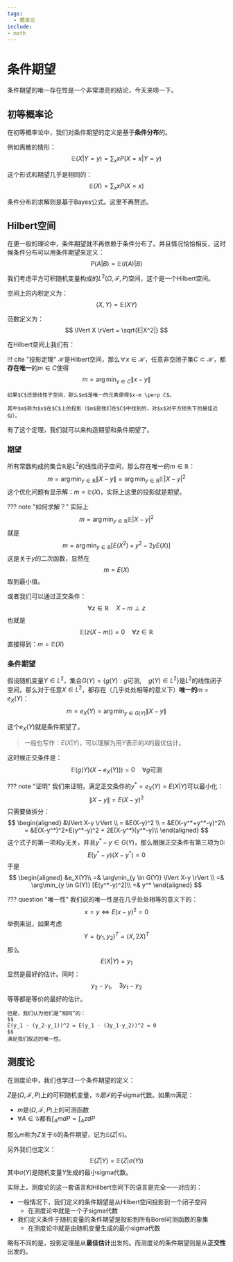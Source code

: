 ```yaml
---
tags:
  - 概率论
include:
- math
---
```


# 条件期望
条件期望的唯一存在性是一个非常漂亮的结论，今天来唠一下。
## 初等概率论
在初等概率论中，我们对条件期望的定义是基于**条件分布**的。

例如离散的情形：
$$
\mathbb{E}(X|Y=y) = \sum_x xP(X=x|Y=y)
$$

这个形式和期望几乎是相同的：
$$
\mathbb{E}(X) = \sum_x xP(X=x)
$$

条件分布的求解则是基于Bayes公式。这里不再赘述。

## Hilbert空间
在更一般的理论中，条件期望就不再依赖于条件分布了。并且情况恰恰相反，这时候条件分布可以用条件期望来定义：
$$
P(A|B) = \mathbb{E}(I(A)|B)
$$

我们考虑平方可积随机变量构成的$L^2(\Omega,\mathcal{F}, P)$空间，这个是一个Hilbert空间。

空间上的内积定义为：
$$
\langle X,Y \rangle = \mathbb{E}(XY)
$$

范数定义为：
$$
\lVert X \rVert = \sqrt{E|X^2|}
$$

在Hilbert空间上我们有：

!!! cite "投影定理"
    $\mathcal{H}$是Hilbert空间，那么$\forall x\in \mathcal{H}$，任意非空闭子集$C\subset \mathcal{H}$，都**存在唯一**的$m \in C$使得
    $$
    m = \arg\min_{y \in C} \lVert x-y \rVert
    $$

    如果$C$还是线性子空间，那么$m$是唯一的元素使得$x-m \perp C$。

    其中$m$称为$x$在$C$上的投影（$m$是我们在$C$中找到的，对$x$对平方损失下的最佳近似）。

有了这个定理，我们就可以来构造期望和条件期望了。
### 期望
所有常数构成的集合$\mathbb{R}$是$L^2$的线性闭子空间，那么存在唯一的$m\in \mathbb{R}$：
$$
m = \arg\min_{y \in \mathbb{R}} \lVert X-y \rVert = \arg\min_{y \in \mathbb{R}} \mathbb{E}|X-y|^2
$$
这个优化问题有显示解：$m = \mathbb{E}(X)$，实际上这里的投影就是期望。

??? note "如何求解？"
    实际上
    $$
    m = \arg\min_{y \in \mathbb{R}} \mathbb{E}|X-y|^2
    $$
    就是
    $$
    m = \arg\min_{y \in \mathbb{R}} [E(X^2)+y^2-2yE(X)]
    $$
    这是关于$y$的二次函数，显然在
    $$
    m = E(X)
    $$
    取到最小值。

或者我们可以通过正交条件：
$$
\forall z \in \mathbb{R}\quad X-m \perp z
$$
也就是
$$
\mathbb{E}(z(X-m))=0 \quad \forall z \in \mathbb{R}
$$
直接得到：$m=\mathbb{E}(X)$
### 条件期望
假设随机变量$Y\in L^2$，集合$G(Y) = \{ g(Y): g \text{可测} ,\quad  g(Y)\in L^2 \}$是$L^2$的线性闭子空间，那么对于任意$X\in L^2$，都存在（几乎处处相等的意义下）**唯一的**$m = e_X(Y)$：
$$
m = e_X(Y)= \arg\min_{y \in G(Y)} \lVert X-y \rVert
$$

这个$e_X(Y)$就是条件期望了。
> 一般也写作：$E(X|Y)$，可以理解为用$Y$表示的$X$的最优估计。

这时候正交条件是：
$$
\mathbb{E}(g(Y)(X-e_X(Y))) = 0 \quad \forall g \text{可测}
$$

??? note "证明"
    我们来证明，满足正交条件的$y^* = e_X(Y) = E(X|Y)$可以最小化：
    $$
    \lVert X-y \rVert = E(X-y)^2
    $$
    只需要做拆分：
    $$
    \begin{aligned}
    &\lVert X-y \rVert \\
    = &E(X-y)^2 \\
    = &E(X-y^*+y^*-y)^2\\
    = &E(X-y^*)^2+E(y^*-y)^2 + 2E(X-y^*)(y^*-y)\\
    \end{aligned}
    $$
    这个式子的第一项和$y$无关，并且$y^*-y \in G(Y)$，那么根据正交条件有第三项为0:
    $$
    E(y^*-y)(X-y^*) = 0
    $$
    于是
    $$
    \begin{aligned}
    &e_X(Y)\\
    =& \arg\min_{y \in G(Y)} \lVert X-y \rVert \\
    =& \arg\min_{y \in G(Y)} [E(y^*-y)^2]\\
    =& y^*
    \end{aligned}
    $$

??? question "唯一性"
    我们说的唯一性是在几乎处处相等的意义下的：
    $$
    x = y \iff E(x-y)^2=0
    $$
    举例来说，如果考虑
    $$
    Y = (y_1,y_2)^T = (X, 2X)^T
    $$
    那么
    $$
    E(X|Y) = y_1
    $$
    显然是最好的估计。同时：
    $$
    y_2-y_1,\quad 3y_1-y_2
    $$
    等等都是等价的最好的估计。

    但是，我们认为他们是“相同”的：
    $$
    E(y_1 - (y_2-y_1))^2 = E(y_1 - (3y_1-y_2))^2 = 0
    $$
    满足我们叙述的唯一性。

## 测度论
在测度论中，我们也学过一个条件期望的定义：

$Z$是$(\Omega,\mathcal{F}, P)$上的可积随机变量，$\mathcal{G}是\mathcal{F}$的子sigma代数。如果$m$满足：

- $m$是$(\Omega,\mathcal{F}, P)$上的可测函数
- $\forall A \in \mathcal{G}$都有$\int_A mdP = \int_A zdP$

那么$m$称为$Z$关于$\mathcal{G}$的条件期望，记为$\mathbb{E}(Z|\mathcal{G})$。

另外我们也定义：
$$
\mathbb{E}(Z|Y) = \mathbb{E}(Z|\sigma(Y)) 
$$
其中$\sigma(Y)$是随机变量$Y$生成的最小sigma代数。

实际上，测度论的这一套语言和Hilbert空间下的语言是完全一一对应的：

- 一般情况下，我们定义的条件期望是从Hilbert空间投影到一个闭子空间
    - 在测度论中就是一个子sigma代数
- 我们定义条件于随机变量的条件期望是投影到所有Borel可测函数的象集
    - 在测度论中就是由随机变量生成的最小sigma代数

略有不同的是，投影定理是从**最佳估计**出发的。而测度论的条件期望则是从**正交性**出发的。
